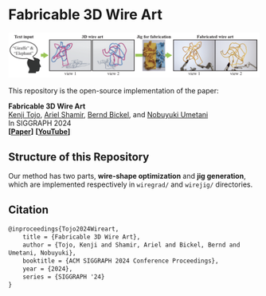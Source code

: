 # Fabricable 3D Wire Art

![](teaser.png)

This repository is the open-source implementation of the paper:

**Fabricable 3D Wire Art**\
[Kenji Tojo](https://kenji-tojo.github.io/), [Ariel Shamir](https://faculty.runi.ac.il/arik/site/index.asp), [Bernd Bickel](http://berndbickel.com/about-me), and [Nobuyuki Umetani](https://cgenglab.github.io/en/authors/admin/)\
In SIGGRAPH 2024\
**[[Paper](https://www.dropbox.com/scl/fi/pvvjthg9uir0sg16rvq2n/wireart_sig24.pdf?rlkey=ynzvq9t7ro9btbw8ejwfzjgzy&dl=0)]**
**[[YouTube](https://www.youtube.com/watch?v=cTXkMKcjKpM)]**


## Structure of this Repository
Our method has two parts, **wire-shape optimization** and **jig generation**, which are implemented respectively in ```wiregrad/``` and ```wirejig/``` directories.

## Citation
```
@inproceedings{Tojo2024Wireart,
	title = {Fabricable 3D Wire Art},
	author = {Tojo, Kenji and Shamir, Ariel and Bickel, Bernd and Umetani, Nobuyuki},
	booktitle = {ACM SIGGRAPH 2024 Conference Proceedings},
	year = {2024},
	series = {SIGGRAPH '24}
}
```